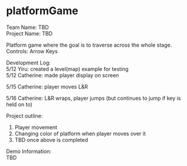 # platformGame

Team Name: TBD  
Project Name: TBD  

Platform game where the goal is to traverse across the whole stage.   
Controls: Arrow Keys   

Development Log:  
5/12 Yiru: created a level(map) example for testing  
5/12 Catherine: made player display on screen

5/15 Catherine: player moves L&R  

5/16 Catherine: L&R wraps, player jumps (but continues to jump if key is held on to)      

Project outline:  
1. Player movement  
2. Changing color of platform when player moves over it  
3. TBD once above is completed  

Demo Information:  
TBD 
